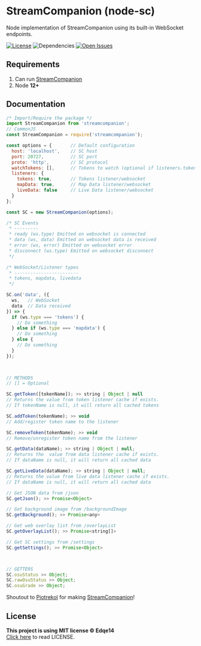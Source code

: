 # StreamCompanion (node-sc)

Node implementation of StreamCompanion using its built-in WebSocket endpoints.

[![License](https://img.shields.io/github/license/Edqe14/node-sc?style=for-the-badge)](https://github.com/Edqe14/node-sc/blob/main/LICENSE)
![Dependencies](https://img.shields.io/librariesio/release/npm/streamcompanion?style=for-the-badge)
[![Open Issues](https://img.shields.io/github/issues/Edqe14/node-sc?style=for-the-badge)](https://github.com/Edqe14/node-sc/issues)

## Requirements

 1. Can run [StreamCompanion](https://github.com/Piotrekol/StreamCompanion)
 2. Node **12+**

## Documentation

```js
/* Import/Require the package */
import StreamCompanion from 'streamcompanion';
// CommonJS
const StreamCompanion = require('streamcompanion');

const options = {       // Default configuration
  host: 'localhost',    // SC host
  port: 20727,          // SC port
  proto: 'http',        // SC protocol
  watchTokens: [],      // Tokens to watch (optional if listeners.tokens is false)
  listeners: {
    tokens: true,       // Tokens listener/websocket
    mapData: true,      // Map Data listener/websocket
    liveData: false     // Live Data listener/websocket
  }
};

const SC = new StreamCompanion(options);

/* SC Events
 * ---------
 * ready (ws.type) Emitted on websocket is connected
 * data (ws, data) Emitted on websocket data is received
 * error (ws, error) Emitted on websocket error
 * disconnect (ws.type) Emitted on websocket disconnect
 */

/* WebSocket/Listener types
 * ------------------------
 * tokens, mapdata, livedata
 */

SC.on('data', ({
  ws,   // WebSocket
  data  // Data received
}) => {
  if (ws.type === 'tokens') {
    // Do something
  } else if (ws.type === 'mapdata') {
    // Do something
  } else {
    // Do something
  }
});
  


// METHODS
// [] = Optional

SC.getToken([tokenName]); >> string | Object | null
// Returns the value from token listener cache if exists.
// If tokenName is null, it will return all cached tokens

SC.addToken(tokenName); >> void
// Add/register token name to the listener

SC.removeToken(tokenName); >> void
// Remove/unregister token name from the listener

SC.getData(dataName); >> string | Object | null;
// Returns the  value from data listener cache if exists.
// If dataName is null, it will return all cached data

SC.getLiveData(dataName); >> string | Object | null;
// Returns the value from live data listener cache if exists.
// If dataName is null, it will return all cached data

// Get JSON data from /json
SC.getJson(); >> Promise<Object>

// Get background image from /backgroundImage
SC.getBackground(); >> Promise<any>

// Get web overlay list from /overlayList
SC.getOverlayList(); >> Promise<string[]>

// Get SC settings from /settings
SC.getSettings(); >> Promise<Object>



// GETTERS                                                   
SC.osuStatus >> Object;
SC.rawOsuStatus >> Object;
SC.osuGrade >> Object;
```

Shoutout to [Piotrekol](https://github.com/Piotrekol) for making [StreamCompanion](https://github.com/Piotrekol/StreamCompanion)!

## License

**This project is using MIT license © Edqe14**  
[Click here](https://github.com/Edqe14/node-sc/blob/main/LICENSE) to read LICENSE.
